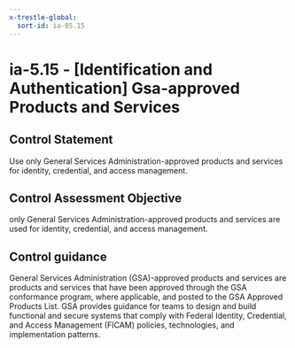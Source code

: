 ```yaml
---
x-trestle-global:
  sort-id: ia-05.15
---
```


# ia-5.15 - \[Identification and Authentication\] Gsa-approved Products and Services

## Control Statement

Use only General Services Administration-approved products and services for identity, credential, and access management.

## Control Assessment Objective

only General Services Administration-approved products and services are used for identity, credential, and access management.

## Control guidance

General Services Administration (GSA)-approved products and services are products and services that have been approved through the GSA conformance program, where applicable, and posted to the GSA Approved Products List. GSA provides guidance for teams to design and build functional and secure systems that comply with Federal Identity, Credential, and Access Management (FICAM) policies, technologies, and implementation patterns.
